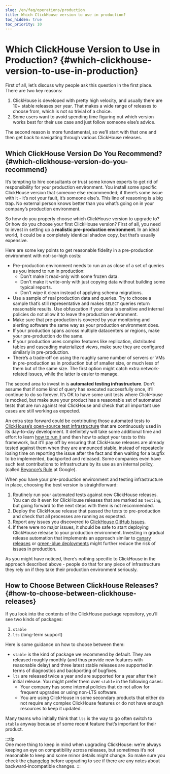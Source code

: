 ```yaml
---
slug: /en/faq/operations/production
title: Which ClickHouse version to use in production?
toc_hidden: true
toc_priority: 10
---
```


# Which ClickHouse Version to Use in Production? {#which-clickhouse-version-to-use-in-production}

First of all, let’s discuss why people ask this question in the first place. There are two key reasons:

1.  ClickHouse is developed with pretty high velocity, and usually there are 10+ stable releases per year. That makes a wide range of releases to choose from, which is not so trivial of a choice.
2.  Some users want to avoid spending time figuring out which version works best for their use case and just follow someone else’s advice.

The second reason is more fundamental, so we’ll start with that one and then get back to navigating through various ClickHouse releases.

## Which ClickHouse Version Do You Recommend? {#which-clickhouse-version-do-you-recommend}

It’s tempting to hire consultants or trust some known experts to get rid of responsibility for your production environment. You install some specific ClickHouse version that someone else recommended; if there’s some issue with it - it’s not your fault, it’s someone else’s. This line of reasoning is a big trap. No external person knows better than you what’s going on in your company’s production environment.

So how do you properly choose which ClickHouse version to upgrade to? Or how do you choose your first ClickHouse version? First of all, you need to invest in setting up a **realistic pre-production environment**. In an ideal world, it could be a completely identical shadow copy, but that’s usually expensive.

Here are some key points to get reasonable fidelity in a pre-production environment with not-so-high costs:

- Pre-production environment needs to run an as close of a set of queries as you intend to run in production:
    - Don’t make it read-only with some frozen data.
    - Don’t make it write-only with just copying data without building some typical reports.
    - Don’t wipe it clean instead of applying schema migrations.
- Use a sample of real production data and queries. Try to choose a sample that’s still representative and makes `SELECT` queries return reasonable results. Use obfuscation if your data is sensitive and internal policies do not allow it to leave the production environment.
- Make sure that pre-production is covered by your monitoring and alerting software the same way as your production environment does.
- If your production spans across multiple datacenters or regions, make your pre-production do the same.
- If your production uses complex features like replication, distributed tables and cascading materialized views, make sure they are configured similarly in pre-production.
- There’s a trade-off on using the roughly same number of servers or VMs in pre-production as in production but of smaller size, or much less of them but of the same size. The first option might catch extra network-related issues, while the latter is easier to manage.

The second area to invest in is **automated testing infrastructure**. Don’t assume that if some kind of query has executed successfully once, it’ll continue to do so forever. It’s OK to have some unit tests where ClickHouse is mocked, but make sure your product has a reasonable set of automated tests that are run against real ClickHouse and check that all important use cases are still working as expected.

An extra step forward could be contributing those automated tests to [ClickHouse’s open-source test infrastructure](https://github.com/ClickHouse/ClickHouse/tree/master/tests) that are continuously used in its day-to-day development. It definitely will take some additional time and effort to learn [how to run it](../../development/tests.md) and then how to adapt your tests to this framework, but it’ll pay off by ensuring that ClickHouse releases are already tested against them when they are announced stable, instead of repeatedly losing time on reporting the issue after the fact and then waiting for a bugfix to be implemented, backported and released. Some companies even have such test contributions to infrastructure by its use as an internal policy, (called [Beyonce’s Rule](https://www.oreilly.com/library/view/software-engineering-at/9781492082781/ch01.html#policies_that_scale_well) at Google).

When you have your pre-production environment and testing infrastructure in place, choosing the best version is straightforward:

1.  Routinely run your automated tests against new ClickHouse releases. You can do it even for ClickHouse releases that are marked as `testing`, but going forward to the next steps with them is not recommended.
2.  Deploy the ClickHouse release that passed the tests to pre-production and check that all processes are running as expected.
3.  Report any issues you discovered to [ClickHouse GitHub Issues](https://github.com/ClickHouse/ClickHouse/issues).
4.  If there were no major issues, it should be safe to start deploying ClickHouse release to your production environment. Investing in gradual release automation that implements an approach similar to [canary releases](https://martinfowler.com/bliki/CanaryRelease.html) or [green-blue deployments](https://martinfowler.com/bliki/BlueGreenDeployment.html) might further reduce the risk of issues in production.

As you might have noticed, there’s nothing specific to ClickHouse in the approach described above - people do that for any piece of infrastructure they rely on if they take their production environment seriously.

## How to Choose Between ClickHouse Releases? {#how-to-choose-between-clickhouse-releases}

If you look into the contents of the ClickHouse package repository, you’ll see two kinds of packages:

1.  `stable`
2.  `lts` (long-term support)

Here is some guidance on how to choose between them:

- `stable` is the kind of package we recommend by default. They are released roughly monthly (and thus provide new features with reasonable delay) and three latest stable releases are supported in terms of diagnostics and backporting of bugfixes.
- `lts` are released twice a year and are supported for a year after their initial release. You might prefer them over `stable` in the following cases:
    - Your company has some internal policies that do not allow for frequent upgrades or using non-LTS software.
    - You are using ClickHouse in some secondary products that either do not require any complex ClickHouse features or do not have enough resources to keep it updated.

Many teams who initially think that `lts` is the way to go often switch to `stable` anyway because of some recent feature that’s important for their product.

:::tip    
One more thing to keep in mind when upgrading ClickHouse: we’re always keeping an eye on compatibility across releases, but sometimes it’s not reasonable to keep and some minor details might change. So make sure you check the [changelog](/docs/en/whats-new/changelog/index.md) before upgrading to see if there are any notes about backward-incompatible changes.
:::
